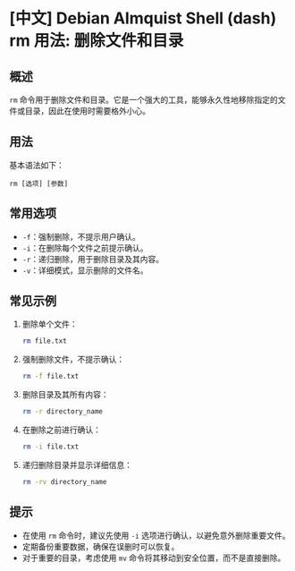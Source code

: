 # [中文] Debian Almquist Shell (dash) rm 用法: 删除文件和目录

## 概述
`rm` 命令用于删除文件和目录。它是一个强大的工具，能够永久性地移除指定的文件或目录，因此在使用时需要格外小心。

## 用法
基本语法如下：
```
rm [选项] [参数]
```

## 常用选项
- `-f`：强制删除，不提示用户确认。
- `-i`：在删除每个文件之前提示确认。
- `-r`：递归删除，用于删除目录及其内容。
- `-v`：详细模式，显示删除的文件名。

## 常见示例
1. 删除单个文件：
   ```bash
   rm file.txt
   ```

2. 强制删除文件，不提示确认：
   ```bash
   rm -f file.txt
   ```

3. 删除目录及其所有内容：
   ```bash
   rm -r directory_name
   ```

4. 在删除之前进行确认：
   ```bash
   rm -i file.txt
   ```

5. 递归删除目录并显示详细信息：
   ```bash
   rm -rv directory_name
   ```

## 提示
- 在使用 `rm` 命令时，建议先使用 `-i` 选项进行确认，以避免意外删除重要文件。
- 定期备份重要数据，确保在误删时可以恢复。
- 对于重要的目录，考虑使用 `mv` 命令将其移动到安全位置，而不是直接删除。